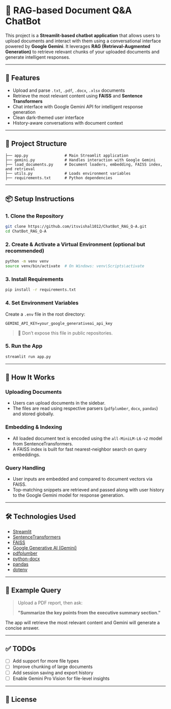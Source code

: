 
# 📄 RAG-based Document Q&A ChatBot

This project is a **Streamlit-based chatbot application** that allows users to upload documents and interact with them using a conversational interface powered by **Google Gemini**. It leverages **RAG (Retrieval-Augmented Generation)** to retrieve relevant chunks of your uploaded documents and generate intelligent responses.

---

## 🚀 Features

- Upload and parse `.txt`, `.pdf`, `.docx`, `.xlsx` documents
- Retrieve the most relevant content using **FAISS** and **Sentence Transformers**
- Chat interface with Google Gemini API for intelligent response generation
- Clean dark-themed user interface
- History-aware conversations with document context

---

## 🧱 Project Structure

```
├── app.py                # Main Streamlit application
├── gemini.py             # Handles interaction with Google Gemini
├── load_documents.py     # Document loaders, embedding, FAISS index, and retrieval
├── utils.py              # Loads environment variables
├── requirements.txt      # Python dependencies
```

---

## 📦 Setup Instructions

### 1. Clone the Repository

```bash
git clone https://github.com/itsvishal1012/ChatBot_RAG_Q-A.git
cd ChatBot_RAG_Q-A
```

### 2. Create & Activate a Virtual Environment (optional but recommended)

```bash
python -m venv venv
source venv/bin/activate  # On Windows: venv\Scripts\activate
```

### 3. Install Requirements

```bash
pip install -r requirements.txt
```

### 4. Set Environment Variables

Create a `.env` file in the root directory:

```
GEMINI_API_KEY=your_google_generativeai_api_key
```

> 🔐 Don’t expose this file in public repositories.

### 5. Run the App

```bash
streamlit run app.py
```

---

## 🧠 How It Works

### Uploading Documents
- Users can upload documents in the sidebar.
- The files are read using respective parsers (`pdfplumber`, `docx`, `pandas`) and stored globally.

### Embedding & Indexing
- All loaded document text is encoded using the `all-MiniLM-L6-v2` model from SentenceTransformers.
- A FAISS index is built for fast nearest-neighbor search on query embeddings.

### Query Handling
- User inputs are embedded and compared to document vectors via FAISS.
- Top-matching snippets are retrieved and passed along with user history to the Google Gemini model for response generation.

---

## 🛠️ Technologies Used

- [Streamlit](https://streamlit.io/)
- [SentenceTransformers](https://www.sbert.net/)
- [FAISS](https://github.com/facebookresearch/faiss)
- [Google Generative AI (Gemini)](https://ai.google.dev/)
- [pdfplumber](https://github.com/jsvine/pdfplumber)
- [python-docx](https://python-docx.readthedocs.io/)
- [pandas](https://pandas.pydata.org/)
- [dotenv](https://pypi.org/project/python-dotenv/)

---

## 📎 Example Query

> Upload a PDF report, then ask:
> 
> **"Summarize the key points from the executive summary section."**

The app will retrieve the most relevant content and Gemini will generate a concise answer.

---

## ✅ TODOs

- [ ] Add support for more file types
- [ ] Improve chunking of large documents
- [ ] Add session saving and export history
- [ ] Enable Gemini Pro Vision for file-level insights

---

## 📄 License

